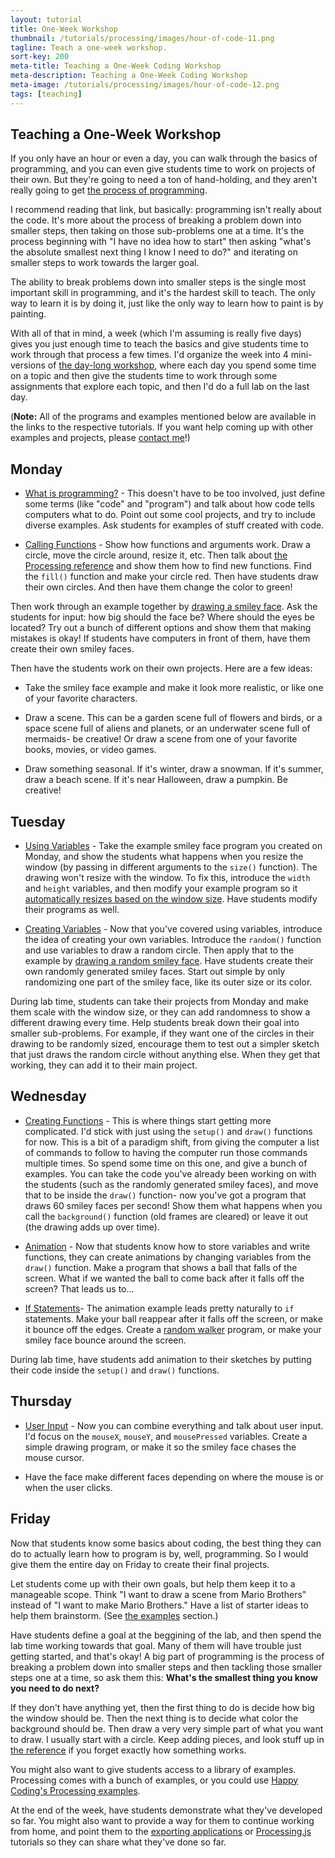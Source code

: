 ```yaml
---
layout: tutorial
title: One-Week Workshop
thumbnail: /tutorials/processing/images/hour-of-code-11.png
tagline: Teach a one-week workshop.
sort-key: 200
meta-title: Teaching a One-Week Coding Workshop
meta-description: Teaching a One-Week Coding Workshop
meta-image: /tutorials/processing/images/hour-of-code-12.png
tags: [teaching]
---
```


## Teaching a One-Week Workshop

If you only have an hour or even a day, you can walk through the basics of programming, and you can even give students time to work on projects of their own. But they're going to need a ton of hand-holding, and they aren't really going to get [the process of programming](/tutorials/how-to/program).

I recommend reading that link, but basically: programming isn't really about the code. It's more about the process of breaking a problem down into smaller steps, then taking on those sub-problems one at a time. It's the process beginning with "I have no idea how to start" then asking "what's the absolute smallest next thing I know I need to do?" and iterating on smaller steps to work towards the larger goal.

The ability to break problems down into smaller steps is the single most important skill in programming, and it's the hardest skill to teach. The only way to learn it is by doing it, just like the only way to learn how to paint is by painting.

With all of that in mind, a week (which I'm assuming is really five days) gives you just enough time to teach the basics and give students time to work through that process a few times. I'd organize the week into 4 mini-versions of [the day-long workshop](/teaching/guides/day), where each day you spend some time on a topic and then give the students time to work through some assignments that explore each topic, and then I'd do a full lab on the last day.

(**Note:** All of the programs and examples mentioned below are available in the links to the respective tutorials. If you want help coming up with other examples and projects, please [contact me](/about/contact)!)

## Monday

- [What is programming?](http://happycoding.io/tutorials/processing/what-is-programming) - This doesn't have to be too involved, just define some terms (like "code" and "program") and talk about how code tells computers what to do. Point out some cool projects, and try to include diverse examples. Ask students for examples of stuff created with code.

- [Calling Functions](/tutorials/processing/calling-functions) - Show how functions and arguments work. Draw a circle, move the circle around, resize it, etc. Then talk about [the Processing reference](https://processing.org/reference/) and show them how to find new functions. Find the `fill()` function and make your circle red. Then have students draw their own circles. And then have them change the color to green!

Then work through an example together by [drawing a smiley face](/examples/processing/calling-functions/smiley-face). Ask the students for input: how big should the face be? Where should the eyes be located? Try out a bunch of different options and show them that making mistakes is okay! If students have computers in front of them, have them create their own smiley faces.

Then have the students work on their own projects. Here are a few ideas:

- Take the smiley face example and make it look more realistic, or like one of your favorite characters.

- Draw a scene. This can be a garden scene full of flowers and birds, or a space scene full of aliens and planets, or an underwater scene full of mermaids- be creative! Or draw a scene from one of your favorite books, movies, or video games.

- Draw something seasonal. If it's winter, draw a snowman. If it's summer, draw a beach scene. If it's near Halloween, draw a pumpkin. Be creative!

## Tuesday

- [Using Variables](/tutorials/processing/using-variables) - Take the example smiley face program you created on Monday, and show the students what happens when you resize the window (by passing in different arguments to the `size()` function). The drawing won't resize with the window. To fix this, introduce the `width` and `height` variables, and then modify your example program so it [automatically resizes based on the window size](/examples/processing/using-variables/smiley-face). Have students modify their programs as well.

- [Creating Variables](/tutorials/processing/creating-variables) - Now that you've covered using variables, introduce the idea of creating your own variables. Introduce the `random()` function and use variables to draw a random circle. Then apply that to the example by [drawing a random smiley face](/examples/processing/creating-variables/random-face). Have students create their own randomly generated smiley faces. Start out simple by only randomizing one part of the smiley face, like its outer size or its color.

During lab time, students can take their projects from Monday and make them scale with the window size, or they can add randomness to show a different drawing every time. Help students break down their goal into smaller sub-problems. For example, if they want one of the circles in their drawing to be randomly sized, encourage them to test out a simpler sketch that just draws the random circle without anything else. When they get that working, they can add it to their main project.

## Wednesday

- [Creating Functions](/tutorials/processing/creating-functions) - This is where things start getting more complicated. I'd stick with just using the `setup()` and `draw()` functions for now. This is a bit of a paradigm shift, from giving the computer a list of commands to follow to having the computer run those commands multiple times. So spend some time on this one, and give a bunch of examples. You can take the code you've already been working on with the students (such as the randomly generated smiley faces), and move that to be inside the `draw()` function- now you've got a program that draws 60 smiley faces per second! Show them what happens when you call the `background()` function (old frames are cleared) or leave it out (the drawing adds up over time).

- [Animation](/tutorials/processing/animation) - Now that students know how to store variables and write functions, they can create animations by changing variables from the `draw()` function. Make a program that shows a ball that falls of the screen. What if we wanted the ball to come back after it falls off the screen? That leads us to...

- [If Statements](/tutorials/processing/if-statements)- The animation example leads pretty naturally to `if` statements. Make your ball reappear after it falls off the screen, or make it bounce off the edges. Create a [random walker](/examples/processing/animation/random-walker) program, or make your smiley face bounce around the screen.

During lab time, have students add animation to their sketches by putting their code inside the `setup()` and `draw()` functions. 

## Thursday

- [User Input](/tutorials/processing/input) - Now you can combine everything and talk about user input. I'd focus on the `mouseX`, `mouseY`, and `mousePressed` variables. Create a simple drawing program, or make it so the smiley face chases the mouse cursor.

- Have the face make different faces depending on where the mouse is or when the user clicks.

## Friday

Now that students know some basics about coding, the best thing they can do to actually learn how to program is by, well, programming. So I would give them the entire day on Friday to create their final projects.

Let students come up with their own goals, but help them keep it to a manageable scope. Think "I want to draw a scene from Mario Brothers" instead of "I want to make Mario Brothers." Have a list of starter ideas to help them brainstorm. (See [the examples](/examples) section.)

Have students define a goal at the beggining of the lab, and then spend the lab time working towards that goal. Many of them will have trouble just getting started, and that's okay! A big part of programming is the process of breaking a problem down into smaller steps and then tackling those smaller steps one at a time, so ask them this: **What's the smallest thing you know you need to do next?** 

If they don't have anything yet, then the first thing to do is decide how big the window should be. Then the next thing is to decide what color the background should be. Then draw a very very simple part of what you want to draw. I usually start with a circle. Keep adding pieces, and look stuff up in [the reference](https://processing.org/reference/) if you forget exactly how something works.

You might also want to give students access to a library of examples. Processing comes with a bunch of examples, or you could use [Happy Coding's Processing examples](/examples).

At the end of the week, have students demonstrate what they've developed so far. You might also want to provide a way for them to continue working from home, and point them to the [exporting applications](http://happycoding.io/tutorials/processing/exporting-applications) or [Processing.js](http://happycoding.io/tutorials/processing/processing-js) tutorials so they can share what they've done so far.
